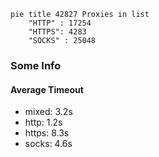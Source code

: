 
```mermaid
pie title 42827 Proxies in list
    "HTTP" : 17254
    "HTTPS": 4283
    "SOCKS" : 25048
```

### Some Info
#### Average Timeout

- mixed: 3.2s
- http: 1.2s
- https: 8.3s
- socks: 4.6s